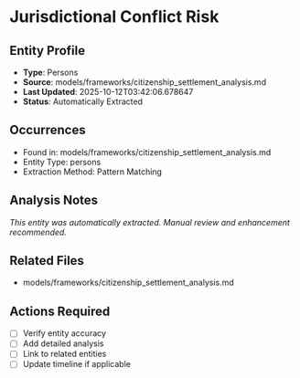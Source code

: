 # Jurisdictional Conflict Risk

## Entity Profile
- **Type**: Persons
- **Source**: models/frameworks/citizenship_settlement_analysis.md
- **Last Updated**: 2025-10-12T03:42:06.678647
- **Status**: Automatically Extracted

## Occurrences
- Found in: models/frameworks/citizenship_settlement_analysis.md
- Entity Type: persons
- Extraction Method: Pattern Matching

## Analysis Notes
*This entity was automatically extracted. Manual review and enhancement recommended.*

## Related Files
- models/frameworks/citizenship_settlement_analysis.md

## Actions Required
- [ ] Verify entity accuracy
- [ ] Add detailed analysis
- [ ] Link to related entities
- [ ] Update timeline if applicable
